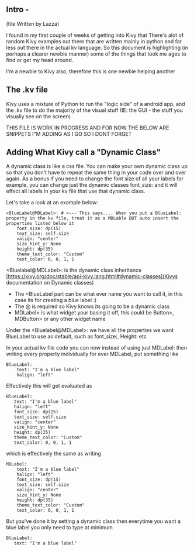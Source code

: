 ## Intro - 
(file Written by Lazza)

I found in my first couple of weeks of getting into Kivy that There's alot of random Kivy examples out there that are written mainly in python 
and far less out there in the actual kv language. So this document is highlighting (in perhaps a clearer newbie manner) some of the things that 
took me ages to find or get my head around. 

I'm a newbie to Kivy also, therefore this is one newbie helping another

## The .kv file

Kivy uses a mixture of Python to run the "logic side" of a android app, and the .kv file to do the majority of the visual stuff 
(IE: the GUI - the stuff you visually see on the screen) 

THIS FILE IS WORK IN PROGRESS AND FOR NOW THE BELOW ARE SNIPPETS I"M ADDING AS I GO SO I DONT FORGET 

## Adding What Kivy call a "Dynamic Class"
A dynamic class is like a css file. You can make your own dynamic class up so that you don't have to repeat the same thing in your code over and over again.
As a bonus if you need to change the font size of all your labels for example, you can change just the dynamic classes font_size: and it will effect all 
labels in your kv file that use that dynamic class.

Let's take a look at an example below:
```
<BlueLabel@MDLabel>: # <--- This says.... When you put a BlueLabel: property in the kv file, treat it as a MDLable BUT auto insert the properties listed below it
    font_size: dp(15)
    text_size: self.size
    valign: "center"
    size_hint_y: None
    height: dp(35)
    theme_text_color: "Custom"
    text_color: 0, 0, 1, 1
```
\<Bluelabel@MDLabel>: is the dynamic class inheritance [https://kivy.org/doc/stable/api-kivy.lang.html#dynamic-classes](Kivys documentation on Dynamic classes)
  - The <BlueLabel part can be what ever name you want to call it, in this case its for creating a blue label :)
  - The @ is required so Kivy knows its going to be a dynamic class
  - MDLabel> is what widget your basing it off, this could be Button>, MDButton> or any other widget name
 
 Under the \<Bluelabel@MDLabel>: we have all the properties we want BlueLabel to use as default, such as font_size:, Height: etc

In your actual kv file code you can now instead of using just MDLabel: then writing every property individually for ever MDLabel, put something like
```
BlueLabel:
    text: "I'm a blue label"
    halign: "left"
 ```   
 Effectively this will get evaluated as 
 ```
 BlueLabel:
    text: "I'm a blue label"
    halign: "left"
    font_size: dp(15)
    text_size: self.size
    valign: "center"
    size_hint_y: None
    height: dp(35)
    theme_text_color: "Custom"
    text_color: 0, 0, 1, 1
```
which is effectively the same as writing
```
MDLabel:
    text: "I'm a blue label"
    halign: "left"
    font_size: dp(15)
    text_size: self.size
    valign: "center"
    size_hint_y: None
    height: dp(35)
    theme_text_color: "Custom"
    text_color: 0, 0, 1, 1
 ```
 But you've done it by setting a dynamic class then everytime you want a blue label you only need to type at minimum
 ```
 BlueLabel:
    text: "I'm a blue label"
 ```
